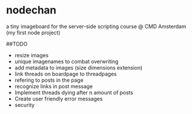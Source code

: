 # nodechan
a tiny imageboard for the server-side scripting course @ CMD Amsterdam
(my first node project)

##TODO
- resize images
- unique imagenames to combat overwriting
- add metadata to images (size dimensions extension)
- link threads on boardpage to threadpages
- refering to posts in the page
- recognize links in post message
- Implement threads dying after n amount of posts
- Create user friendly error messages
- security